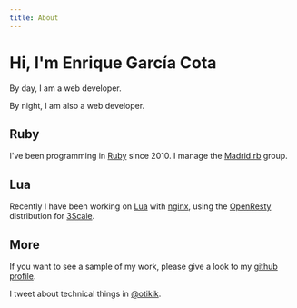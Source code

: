 ```yaml
---
title: About
---
```


# Hi, I'm **Enrique García Cota**

By day, I am a web developer.

By night, I am also a web developer.

## Ruby

I've been programming in [Ruby](https://www.ruby-lang.org) since 2010. I manage the [Madrid.rb](https://madridrb.jottit.com/) group.

## Lua

Recently I have been working on [Lua](http://www.lua.org) with [nginx](http://nginx.org), using the [OpenResty](http://openresty.org) distribution for [3Scale](http://3scale.net).

## More

If you want to see a sample of my work, please give a look to my [github profile](https://github.com/kikito).

I tweet about technical things in [@otikik](https://twitter.com/kikito).
